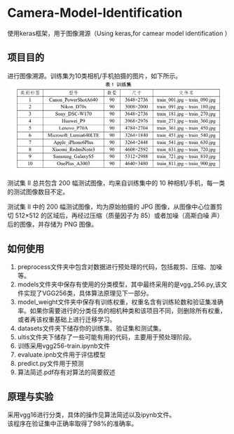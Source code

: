 # Camera-Model-Identification
  使用keras框架，用于图像溯源（Using keras,for camear model identification ）
 
 ## 项目目的
 进行图像溯源。训练集为10类相机/手机拍摄的图片，如下所示。  
 <img src="Read-Me-Images/datasetDescription.jpg">  
 测试集 II 总共包含 200 幅测试图像，均来自训练集中的 10 种相机/手机，每一类的测试图像数目不定。  
 
 测试集 II 中的 200 幅测试图像，均为原始拍摄的 JPG 图像，从图像中心位置剪切 512×512 的区域后，再经过压缩（质量因子为 85）或者加噪（高斯白噪
声）后的图像，并存储为 PNG 图像。  



 ## 如何使用
 1. preprocess文件夹中包含对数据进行预处理的代码，包括裁剪、压缩、加噪等。
 2. models文件夹中保存有使用的分类模型，其中最终采用的是vgg_256.py,该文件实现了VGG256类，具体算法原理见下一部分。
 3. model_weight文件夹中保存有训练权重，权重名含有训练轮数和验证集准确率。如果你需要进行的分类任务的相机种类和该项目不同，则删除所有权重，或者再该权重基础上进行迁移学习。
 4. datasets文件夹下储存你的训练集、验证集和测试集。
 5. ultis文件夹下储存了一些可能有用的代码，主要用于预处理阶段。
 6. 训练采用vgg256-train.ipynb文件
 7. evaluate.ipnb文件用于评估模型
 8. predict.py文件用于预测
 9. 算法简述.pdf存有对算法的简要叙述
 
 ## 原理与实验
 采用vgg16进行分类，具体的操作见算法简述以及ipynb文件。     
 该程序在验证集中正确率取得了98%的准确率。
